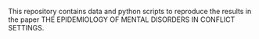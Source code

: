 This repository contains data and python scripts to reproduce the 
results in the paper THE EPIDEMIOLOGY OF MENTAL DISORDERS IN CONFLICT SETTINGS.

